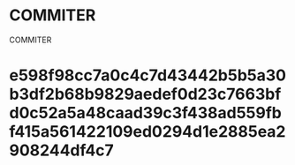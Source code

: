 # COMMITER
COMMITER






# e598f98cc7a0c4c7d43442b5b5a30b3df2b68b9829aedef0d23c7663bfd0c52a5a48caad39c3f438ad559fbf415a561422109ed0294d1e2885ea2908244df4c7
